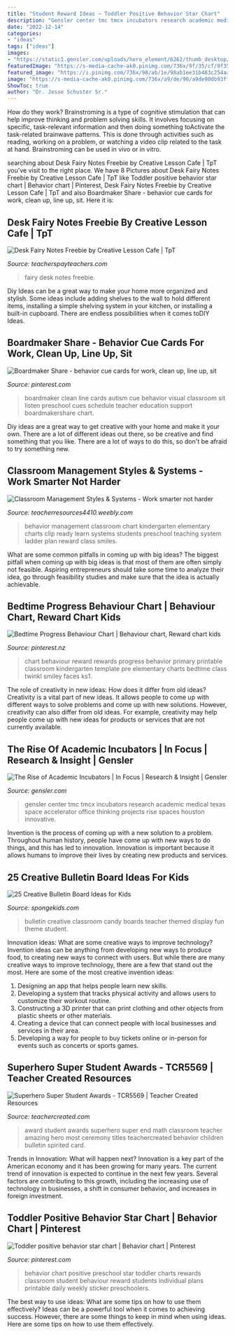 ```yaml
---
title: "Student Reward Ideas ~ Toddler Positive Behavior Star Chart"
description: "Gensler center tmc tmcx incubators research academic medical texas space accelerator office thinking projects rise spaces houston innovative"
date: "2022-12-14"
categories:
- "ideas"
tags: ["ideas"]
images:
- "https://static1.gensler.com/uploads/hero_element/6262/thumb_desktop/thumbs/tmc-x_large_01_1426101332_1024x576.jpg"
featuredImage: "https://s-media-cache-ak0.pinimg.com/736x/9f/35/cf/9f35cf5708cbc897e0f4a853449297f9.jpg"
featured_image: "https://i.pinimg.com/736x/98/ab/1e/98ab1ee31b483c254aa2a33fe683205c--behaviour-chart-primary-teaching.jpg"
image: "https://s-media-cache-ak0.pinimg.com/736x/a9/de/90/a9de90db93ff845c1ec97fcb8c977194.jpg"
ShowToc: true
author: "Dr. Jesse Schuster Sr."
---
```



How do they work?
Brainstroming is a type of cognitive stimulation that can help improve thinking and problem solving skills. It involves focusing on specific, task-relevant information and then doing something toActivate the task-related brainwave patterns. This is done through activities such as reading, working on a problem, or watching a video clip related to the task at hand. Brainstroming can be used in vivo or in vitro.

	

		
searching about Desk Fairy Notes Freebie by Creative Lesson Cafe | TpT you've visit to the right place. We have 8 Pictures about Desk Fairy Notes Freebie by Creative Lesson Cafe | TpT like Toddler positive behavior star chart | Behavior chart | Pinterest, Desk Fairy Notes Freebie by Creative Lesson Cafe | TpT and also Boardmaker Share - behavior cue cards for work, clean up, line up, sit. Here it is:
		
    
## Desk Fairy Notes Freebie By Creative Lesson Cafe | TpT

<img loading=lazy src="https://ecdn.teacherspayteachers.com/thumbitem/Desk-Fairy-Notes-Freebie-1512456-1414000133/original-1512456-1.jpg" onerror="this.onerror=null;this.src='https://tse4.mm.bing.net/th?id=OIP.ie7Z6rBSOiS-DpirmR3X8gAAAA&amp;pid=15.1';" alt="Desk Fairy Notes Freebie by Creative Lesson Cafe | TpT">

_Source: teacherspayteachers.com_

>fairy desk notes freebie. 

	

Diy Ideas can be a great way to make your home more organized and stylish. Some ideas include adding shelves to the wall to hold different items, installing a simple shelving system in your kitchen, or installing a built-in cupboard. There are endless possibilities when it comes toDIY Ideas.

    
## Boardmaker Share - Behavior Cue Cards For Work, Clean Up, Line Up, Sit

<img loading=lazy src="https://s-media-cache-ak0.pinimg.com/736x/a9/de/90/a9de90db93ff845c1ec97fcb8c977194.jpg" onerror="this.onerror=null;this.src='https://tse3.mm.bing.net/th?id=OIP.N-GNJWVxwPzDuOMzk_fy8wHaF7&amp;pid=15.1';" alt="Boardmaker Share - behavior cue cards for work, clean up, line up, sit">

_Source: pinterest.com_

>boardmaker clean line cards autism cue behavior visual classroom sit listen preschool cues schedule teacher education support boardmakershare chart. 

	

Diy ideas are a great way to get creative with your home and make it your own. There are a lot of different ideas out there, so be creative and find something that you like. There are a lot of ways to do this, so don't be afraid to try something new.

    
## Classroom Management Styles &amp; Systems - Work Smarter Not Harder

<img loading=lazy src="http://teacherresources4410.weebly.com/uploads/2/2/3/5/22350494/947099033.JPG?219" onerror="this.onerror=null;this.src='https://tse4.mm.bing.net/th?id=OIP.yVqyqWC3OQ4uvy4seO8QhAAAAA&amp;pid=15.1';" alt="Classroom Management Styles &amp; Systems - Work smarter not harder">

_Source: teacherresources4410.weebly.com_

>behavior management classroom chart kindergarten elementary charts clip ready learn systems students preschool teaching system ladder plan reward class smiles. 

	

What are some common pitfalls in coming up with big ideas?
The biggest pitfall when coming up with big ideas is that most of them are often simply not feasible. Aspiring entrepreneurs should take some time to analyze their idea, go through feasibility studies and make sure that the idea is actually achievable.

    
## Bedtime Progress Behaviour Chart | Behaviour Chart, Reward Chart Kids

<img loading=lazy src="https://i.pinimg.com/736x/98/ab/1e/98ab1ee31b483c254aa2a33fe683205c--behaviour-chart-primary-teaching.jpg" onerror="this.onerror=null;this.src='https://tse2.mm.bing.net/th?id=OIP.kExSumZFMocjMBo09Zlq_wHaKe&amp;pid=15.1';" alt="Bedtime Progress Behaviour Chart | Behaviour chart, Reward chart kids">

_Source: pinterest.nz_

>chart behaviour reward rewards progress behavior primary printable classroom kindergarten template pre elementary charts bedtime class twinkl smiley faces ks1. 

	

The role of creativity in new ideas: How does it differ from old ideas?
Creativity is a vital part of new ideas. It allows people to come up with different ways to solve problems and come up with new solutions. However, creativity can also differ from old ideas. For example, creativity may help people come up with new ideas for products or services that are not currently available.

    
## The Rise Of Academic Incubators | In Focus | Research &amp; Insight | Gensler

<img loading=lazy src="https://static1.gensler.com/uploads/hero_element/6262/thumb_desktop/thumbs/tmc-x_large_01_1426101332_1024x576.jpg" onerror="this.onerror=null;this.src='https://tse1.mm.bing.net/th?id=OIP.QSxRnC-B_kt6taD8jA-A1QHaEK&amp;pid=15.1';" alt="The Rise of Academic Incubators | In Focus | Research &amp; Insight | Gensler">

_Source: gensler.com_

>gensler center tmc tmcx incubators research academic medical texas space accelerator office thinking projects rise spaces houston innovative. 

	

Invention is the process of coming up with a new solution to a problem. Throughout human history, people have come up with new ways to do things, and this has led to innovation. Innovation is important because it allows humans to improve their lives by creating new products and services.

    
## 25 Creative Bulletin Board Ideas For Kids

<img loading=lazy src="http://spongekids.com/wp-content/uploads/2015/09/1-candy-themed-bulletin-board.jpg" onerror="this.onerror=null;this.src='https://tse4.mm.bing.net/th?id=OIP.LTxokux8TIDi1t3sR5_HtwHaMT&amp;pid=15.1';" alt="25 Creative Bulletin Board Ideas for Kids">

_Source: spongekids.com_

>bulletin creative classroom candy boards teacher themed display fun theme student. 

	

Innovation ideas: What are some creative ways to improve technology?
Invention ideas can be anything from developing new ways to produce food, to creating new ways to connect with users. But while there are many creative ways to improve technology, there are a few that stand out the most. Here are some of the most creative invention ideas:
1. Designing an app that helps people learn new skills.
2. Developing a system that tracks physical activity and allows users to customize their workout routine.
3. Constructing a 3D printer that can print clothing and other objects from plastic sheets or other materials.
4. Creating a device that can connect people with local businesses and services in their area.
5. Developing a way for people to buy tickets online or in-person for events such as concerts or sports games.

    
## Superhero Super Student Awards - TCR5569 | Teacher Created Resources

<img loading=lazy src="https://cdn.teachercreated.com/covers/5569.png" onerror="this.onerror=null;this.src='https://tse3.mm.bing.net/th?id=OIP.IN1n10TWIqNMhFWfPg_7MQAAAA&amp;pid=15.1';" alt="Superhero Super Student Awards - TCR5569 | Teacher Created Resources">

_Source: teachercreated.com_

>award student awards superhero super end math classroom teacher amazing hero most ceremony titles teachercreated behavior children bulletin spirited card. 

	

Trends in Innovation: What will happen next?
Innovation is a key part of the American economy and it has been growing for many years. The current trend of innovation is expected to continue in the next few years. Several factors are contributing to this growth, including the increasing use of technology in businesses, a shift in consumer behavior, and increases in foreign investment.

    
## Toddler Positive Behavior Star Chart | Behavior Chart | Pinterest

<img loading=lazy src="https://s-media-cache-ak0.pinimg.com/736x/9f/35/cf/9f35cf5708cbc897e0f4a853449297f9.jpg" onerror="this.onerror=null;this.src='https://tse1.mm.bing.net/th?id=OIP._dUF1YItH2zC8DeIOoC_3QHaJ3&amp;pid=15.1';" alt="Toddler positive behavior star chart | Behavior chart | Pinterest">

_Source: pinterest.com_

>behavior chart positive preschool star toddler charts rewards classroom student behaviour reward students individual plans printable daily weekly sticker preschoolers. 

	

The best way to use ideas: What are some tips on how to use them effectively?
Ideas can be a powerful tool when it comes to achieving success. However, there are some things to keep in mind when using ideas. Here are some tips on how to use them effectively.

